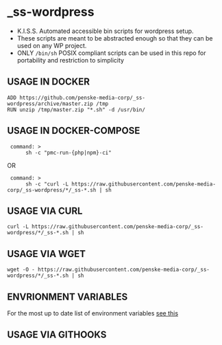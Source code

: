 # _ss-wordpress
- K.I.S.S. Automated accessible bin scripts for wordpress setup.
- These scripts are meant to be abstracted enough so that they can be used on any WP project.
- ONLY `/bin/sh` POSIX compliant scripts can be used in this repo for portability and restriction to simplicity
## USAGE IN DOCKER
```
ADD https://github.com/penske-media-corp/_ss-wordpress/archive/master.zip /tmp
RUN unzip /tmp/master.zip "*.sh" -d /usr/bin/
```
## USAGE IN DOCKER-COMPOSE
```
 command: >
      sh -c "pmc-run-{php|npm}-ci"
```
OR
```
 command: >
      sh -c "curl -L https://raw.githubusercontent.com/penske-media-corp/_ss-wordpress/*/_ss-*.sh | sh
```
## USAGE VIA CURL
```
curl -L https://raw.githubusercontent.com/penske-media-corp/_ss-wordpress/*/_ss-*.sh | sh
```
## USAGE VIA WGET
```
wget -O - https://raw.githubusercontent.com/penske-media-corp/_ss-wordpress/*/_ss-*.sh | sh
```
## ENVRIONMENT VARIABLES
For the most up to date list of environment variables [see this](https://github.com/penske-media-corp/generator-pmc/generators/docker/templates/wp/.env)

## USAGE VIA GITHOOKS
